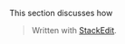 
This section discusses how

> Written with [StackEdit](https://stackedit.io/).
<!--stackedit_data:
eyJoaXN0b3J5IjpbNTYyMzEyOTMxLC0xNzIxNTc0Nzg4LDczMD
k5ODExNl19
-->